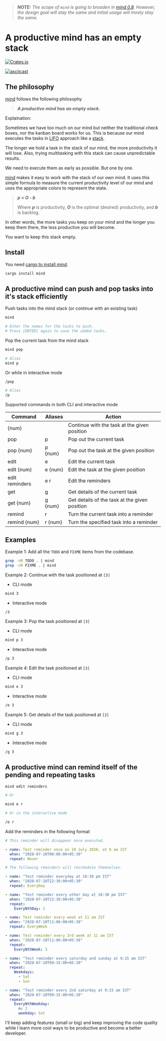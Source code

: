 > ***NOTE:** The scope of `mind` is going to broaden in [mind 0.8](https://github.com/sayanarijit/mind/issues/46). However, the design goal will stay the same and initial usage will mosty stay the same.*

A productive mind has an empty stack
===================================

[![Crates.io](https://img.shields.io/crates/v/mind.svg)](https://crates.io/crates/mind)

[![asciicast](https://asciinema.org/a/345440.svg)](https://asciinema.org/a/345440)

The philosophy
--------------

[mind](https://github.com/sayanarijit/mind) follows the following philosophy

> ***A productive mind has an empty stack.***

Explaination:

Sometimes we have too much on our mind but neither the traditional check boxes, nor
the kanban board works for us. This is because our mind executes the tasks in
[LIFO](https://en.wikipedia.org/wiki/LIFO_(education)) approach like a
[stack](https://en.wikipedia.org/wiki/Stack_(abstract_data_type)).

The longer we hold a task in the stack of our mind, the more productivity it will
lose. Also, trying multitasking with this stack can cause unpredictable results.

We need to execute them as early as possible. But one by one.

[mind](https://github.com/sayanarijit/mind) makes it easy to work with the stack
of our own mind. It uses this simple formula to measure the current productivity
level of our mind and uses the appropriate colors to represent the state.

> ***p = O - b***
>
> Where ***p*** is productivity, ***O*** is the optimal (desired) productivity,
> and ***b*** is backlog.

In other words, the more tasks you keep on your mind and the longer you keep them
there, the less productive you will become.

You want to keep this stack empty.

Install
-------

You need [cargo to install mind](https://www.rust-lang.org/tools/install).

```bash
cargo install mind
```

A productive mind can push and pop tasks into it's stack efficiently
--------------------------------------------------------------------

Push tasks into the mind stack (or continue with an existing task)

```bash
mind

# Enter the names for the tasks to push.
# Press [ENTER] again to save the added tasks.
```

Pop the current task from the mind stack

```bash
mind pop

# Alias
mind p
```

Or while in interactive mode

```bash
/pop

# Alias
/p
```

Supported commands in both CLI and interactive mode

 Command       | Aliases   | Action
---------------|-----------|------------------------------------------
{num}          |           | Continue with the task at the given position
pop            | p         | Pop out the current task
pop {num}      | p {num}   | Pop out the task at the given position
edit           | e         | Edit the current task
edit {num}     | e {num}   | Edit the task at the given position
edit reminders | e r       | Edit the reminders
get            | g         | Get details of the current task
get {num}      | g {num}   | Get details of the task at the given position
remind         | r         | Turn the current task into a reminder
remind {num}   | r {num}   | Turn the specified task into a reminder

Examples
--------

Example 1: Add all the `TODO` and `FIXME` items from the codebase.

```bash
grep -nR TODO . | mind
grep -nR FIXME . | mind
```

Example 2: Continue with the task positioned at `[3]`

* CLI mode

```bash
mind 3
```

* Interactive mode

```bash
/3
```

Example 3: Pop the task positioned at `[3]`

* CLI mode

```bash
mind p 3
```

* Interactive mode

```bash
/p 3
```

Example 4: Edit the task positioned at `[3]`

* CLI mode

```bash
mind e 3
```

* Interactive mode

```bash
/e 3
```

Example 5: Get details of the task positioned at `[3]`

* CLI mode

```bash
mind g 3
```

* Interactive mode

```bash
/g 3
```

A productive mind can remind itself of the pending and repeating tasks
----------------------------------------------------------------------

```bash
mind edit reminders

# Or

mind e r

# Or in the interactive mode

/e r
```

Add the reminders in the following format

```yaml
# This reminder will disappear once executed.

- name: Test reminder once on 10 July 2020, at 8 am IST
  when: "2020-07-10T08:00:00+05:30"
  repeat: Never

# The following reminders will reschedule themselves.

- name: "Test reminder everyday at 10:30 pm IST"
  when: "2020-07-10T22:30:00+05:30"
  repeat: EveryDay

- name: "Test reminder every other day at 10:30 pm IST"
  when: "2020-07-10T22:30:00+05:30"
  repeat:
    EveryNthDay: 2

- name: Test reminder every week at 11 am IST
  when: "2020-07-10T11:00:00+05:30"
  repeat: EveryWeek

- name: Test reminder every 3rd week at 11 am IST
  when: "2020-07-10T11:00:00+05:30"
  repeat:
    EveryNthWeek: 3

- name: "Test reminder every saturday and sunday at 9:15 am IST"
  when: "2020-07-10T09:15:00+05:30"
  repeat:
    Weekdays:
      - Sat
      - Sun

- name: "Test reminder every 2nd saturday at 9:15 am IST"
  when: "2020-07-10T09:15:00+05:30"
  repeat:
    EveryNthWeekday:
      n: 2
      weekday: Sat
```

I'll keep adding features (small or big) and keep improving the code quality
while I learn more cool ways to be productive and become a better developer.

